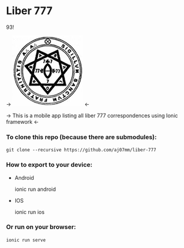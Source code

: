 Liber 777
=====================

93!

-> ![Image Alt](https://raw.githubusercontent.com/aj07mm/liber-777/cacb0460e8b4c9bcb65a8b8e607ab330a2889c1e/resources/icon.png) <-


-> This is a mobile app listing all liber 777 correspondences using Ionic framework <-


### To clone this repo (because there are submodules):


	git clone --recursive https://github.com/aj07mm/liber-777

### How to export to your device:

- Android

	ionic run android

- IOS

	ionic run ios

### Or run on your browser:

	ionic run serve




